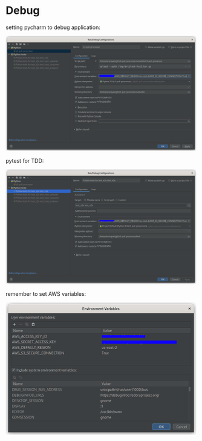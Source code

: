 # Debug

setting pycharm to debug application:

![debug1](img/debug_s3_pull_processor_in_pycharm.png)

pytest for TDD:

![debug1](img/debug_pytest.png)

remember to set AWS variables:

![debug1](img/debug_AWS_creds.png)
